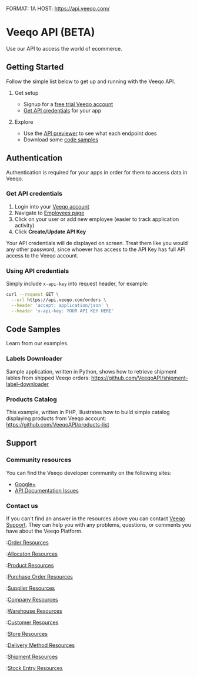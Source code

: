 FORMAT: 1A
HOST: https://api.veeqo.com/

# Veeqo API (BETA)

Use our API to access the world of ecommerce.

## Getting Started

Follow the simple list below to get up and running with the Veeqo API.

1. Get setup
    * Signup for a [free trial Veeqo account](http://www.veeqo.com/)
    * [Get API credentials](/#introduction/authentication) for your app

2. Explore
    * Use the [API previewer](/#reference/orders) to see what each endpoint does
    * Download some [code samples](/#introduction/code-samples)

## Authentication

Authentication is required for your apps in order for them to access data in Veeqo.

### Get API credentials

1. Login into your [Veeqo account](https://app.veeqo.com/login)
2. Navigate to [Employees page](https://app.veeqo.com/employees)
3. Click on your user or add new employee (easier to track application activity)
4. Click **Create/Update API Key**

Your API credentials will de displayed on screen. Treat them like you would
any other password, since whoever has access to the API Key has full API access
to the Veeqo account.

### Using API credentials

Simply include `x-api-key` into request header, for example:

```bash
curl --request GET \
  --url https://api.veeqo.com/orders \
  --header 'accept: application/json' \
  --header 'x-api-key: YOUR API KEY HERE'
```

## Code Samples

Learn from our examples.

### Labels Downloader

Sample application, written in Python, shows how to retrieve shipment lables
from shipped Veeqo orders: https://github.com/VeeqoAPI/shipment-label-downloader

### Products Catalog

This example, written in PHP, illustrates how to build simple catalog
displaying products from Veeqo account: https://github.com/VeeqoAPI/products-list

## Support

### Community resources

You can find the Veeqo developer community on the following sites:

* [Google+](https://plus.google.com/communities/106053163460449492137)
* [API Documentation Issues](https://github.com/veeqoapi/api-docs/issues)

### Contact us

If you can't find an answer in the resources above you can contact [Veeqo Support](http://help.veeqo.com/).
They can help you with any problems, questions, or comments you have about the
Veeqo Platform.

:[Order Resources](resources/orders.md)

:[Allocaton Resources](resources/allocations.md)

:[Product Resources](resources/products.md)

:[Purchase Order Resources](resources/purchase_orders.md)

:[Supplier Resources](resources/suppliers.md)

:[Company Resources](resources/company.md)

:[Warehouse Resources](resources/warehouses.md)

:[Customer Resources](resources/customers.md)

:[Store Resources](resources/stores.md)

:[Delivery Method Resources](resources/delivery_methods.md)

:[Shipment Resources](resources/shipments.md)

:[Stock Entry Resources](resources/stock_entries.md)
